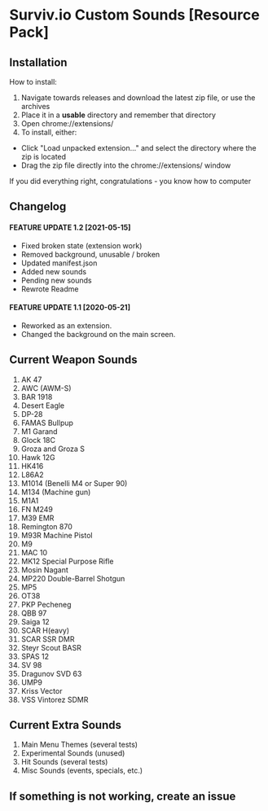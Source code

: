 # Surviv.io Custom Sounds [Resource Pack]

## Installation
How to install:

1. Navigate towards releases and download the latest zip file, or use the archives
2. Place it in a **usable** directory and remember that directory 
3. Open chrome://extensions/
4. To install, either:
  * Click "Load unpacked extension..." and select the directory where the zip is located
  * Drag the zip file directly into the chrome://extensions/ window

If you did everything right, congratulations - you know how to computer

## Changelog
#### FEATURE UPDATE 1.2 [2021-05-15]
 * Fixed broken state (extension work)
 * Removed background, unusable / broken
 * Updated manifest.json
 * Added new sounds
 * Pending new sounds
 * Rewrote Readme
#### FEATURE UPDATE 1.1 [2020-05-21]
 * Reworked as an extension.
 * Changed the background on the main screen.

## Current Weapon Sounds
  1. AK 47
  2. AWC (AWM-S)
  3. BAR 1918
  4. Desert Eagle
  5. DP-28
  6. FAMAS Bullpup
  7. M1 Garand
  8. Glock 18C
  9. Groza and Groza S
  10. Hawk 12G 
  11. HK416
  12. L86A2
  13. M1014 (Benelli M4 or Super 90)
  14. M134 (Machine gun)
  15. M1A1
  16. FN M249
  17. M39 EMR
  18. Remington 870
  19. M93R Machine Pistol
  20. M9
  21. MAC 10
  22. MK12 Special Purpose Rifle
  23. Mosin Nagant
  24. MP220 Double-Barrel Shotgun
  25. MP5
  26. OT38
  27. PKP Pecheneg
  28. QBB 97
  29. Saiga 12
  30. SCAR H(eavy)
  31. SCAR SSR DMR
  32. Steyr Scout BASR
  33. SPAS 12
  34. SV 98
  35. Dragunov SVD 63
  36. UMP9
  37. Kriss Vector
  38. VSS Vintorez SDMR
## Current Extra Sounds
  1. Main Menu Themes (several tests)
  2. Experimental Sounds (unused)
  3. Hit Sounds (several tests)
  4. Misc Sounds (events, specials, etc.)
  
## If something is not working, create an issue
